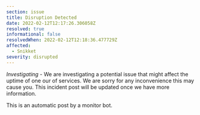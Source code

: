 ```yaml
---
section: issue
title: Disruption Detected
date: 2022-02-12T12:17:26.306058Z
resolved: true
informational: false
resolvedWhen: 2022-02-12T12:18:36.477729Z
affected:
  - Snikket
severity: disrupted
---
```

*Investigating* - We are investigating a potential issue that might affect the uptime of one our of services. We are sorry for any inconvenience this may cause you. This incident post will be updated once we have more information.

This is an automatic post by a monitor bot.
        